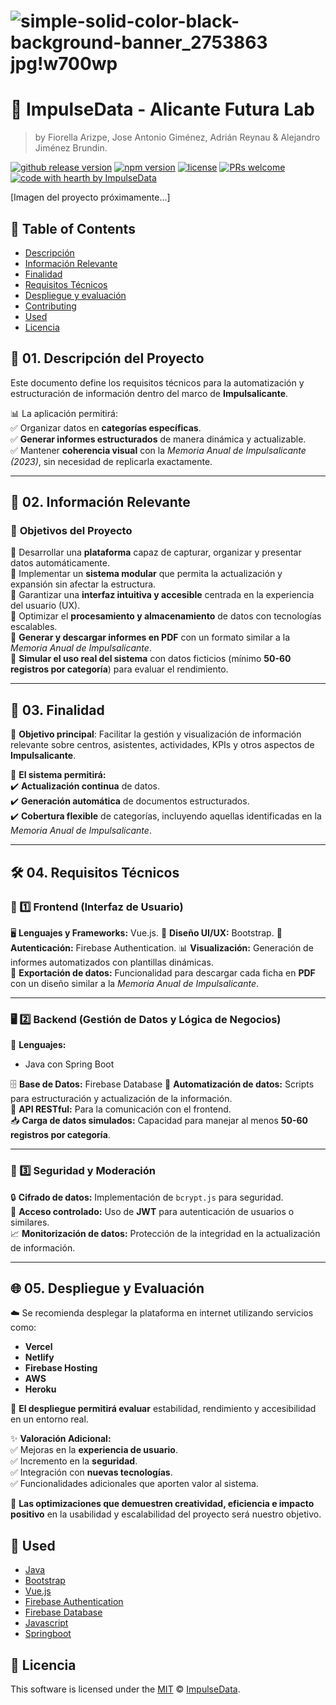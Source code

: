 # ![simple-solid-color-black-background-banner_2753863 jpg!w700wp](https://github.com/user-attachments/assets/64d71e13-cd6d-40f0-bf8d-65587cf91b07)


# 🚀 ImpulseData - Alicante Futura Lab

> by Fiorella Arizpe, Jose Antonio Giménez, Adrián Reynau & Alejandro Jiménez Brundin.

[![github release version](https://img.shields.io/github/v/release/brundindev/ImpulseData.svg?include_prereleases)](https://github.com/brundindev/ImpulseData/releases/latest) [![npm version](https://img.shields.io/npm/v/@toast-ui/editor.svg)](https://www.npmjs.com/package/@toast-ui/editor) [![license](https://img.shields.io/github/license/brundindev/tui.editor.svg)](https://github.com/nhn/tui.editor/blob/master/LICENSE) [![PRs welcome](https://img.shields.io/badge/PRs-welcome-ff69b4.svg)](https://github.com/nhn/tui.editor/issues?q=is%3Aissue+is%3Aopen+label%3A%22help+wanted%22) [![code with hearth by ImpulseData](https://img.shields.io/badge/%3C%2F%3E%20with%20%E2%99%A5%20by-ImpulseData-ff1414.svg)](https://github.com/nhn)

[Imagen del proyecto próximamente...]

## 🚩 Table of Contents

- [Descripción](#-📌01.-descripcion-del-proyecto)
- [Información Relevante](#-features)
- [Finalidad](#-examples)
- [Requisitos Técnicos  ](#-browser-support)
- [Despliegue y evaluación](#-pull-request-steps)
- [Contributing](#-contributing)
- [Used](#-used)
- [Licencia](#-licencia)

## 📌 01. Descripción del Proyecto  
Este documento define los requisitos técnicos para la automatización y estructuración de información dentro del marco de **Impulsalicante**.  

📊 La aplicación permitirá:  
✅ Organizar datos en **categorías específicas**.  
✅ **Generar informes estructurados** de manera dinámica y actualizable.  
✅ Mantener **coherencia visual** con la *Memoria Anual de Impulsalicante (2023)*, sin necesidad de replicarla exactamente.  

---

## 🎯 02. Información Relevante  

### 🎯 **Objetivos del Proyecto**  
🔹 Desarrollar una **plataforma** capaz de capturar, organizar y presentar datos automáticamente.  
🔹 Implementar un **sistema modular** que permita la actualización y expansión sin afectar la estructura.  
🔹 Garantizar una **interfaz intuitiva y accesible** centrada en la experiencia del usuario (UX).  
🔹 Optimizar el **procesamiento y almacenamiento** de datos con tecnologías escalables.  
🔹 **Generar y descargar informes en PDF** con un formato similar a la *Memoria Anual de Impulsalicante*.  
🔹 **Simular el uso real del sistema** con datos ficticios (mínimo **50-60 registros por categoría**) para evaluar el rendimiento.  

---

## 🎯 03. Finalidad  
📌 **Objetivo principal**: Facilitar la gestión y visualización de información relevante sobre centros, asistentes, actividades, KPIs y otros aspectos de **Impulsalicante**.  

🔎 **El sistema permitirá:**  
✔️ **Actualización continua** de datos.  
✔️ **Generación automática** de documentos estructurados.  
✔️ **Cobertura flexible** de categorías, incluyendo aquellas identificadas en la *Memoria Anual de Impulsalicante*.  

---

## 🛠️ 04. Requisitos Técnicos  

### 🎨 1️⃣ **Frontend (Interfaz de Usuario)**  
🖥️ **Lenguajes y Frameworks:** Vue.js.
🎨 **Diseño UI/UX:** Bootstrap.
🔐 **Autenticación:** Firebase Authentication.
📊 **Visualización:** Generación de informes automatizados con plantillas dinámicas.  
📄 **Exportación de datos:** Funcionalidad para descargar cada ficha en **PDF** con un diseño similar a la *Memoria Anual de Impulsalicante*.  

---

### 🖥️ 2️⃣ **Backend (Gestión de Datos y Lógica de Negocios)**  
🚀 **Lenguajes:**  
- Java con Spring Boot  

🗄️ **Base de Datos:** Firebase Database 
🔄 **Automatización de datos:** Scripts para estructuración y actualización de la información.  
📡 **API RESTful:** Para la comunicación con el frontend.  
📥 **Carga de datos simulados:** Capacidad para manejar al menos **50-60 registros por categoría**.  

---

### 🔐 3️⃣ **Seguridad y Moderación**  
🔒 **Cifrado de datos:** Implementación de `bcrypt.js` para seguridad.  
🔑 **Acceso controlado:** Uso de **JWT** para autenticación de usuarios o similares.  
📈 **Monitorización de datos:** Protección de la integridad en la actualización de información.  

---

## 🌐 05. Despliegue y Evaluación  

☁️ Se recomienda desplegar la plataforma en internet utilizando servicios como:  
- **Vercel**  
- **Netlify**  
- **Firebase Hosting**  
- **AWS**  
- **Heroku**  

🔎 **El despliegue permitirá evaluar** estabilidad, rendimiento y accesibilidad en un entorno real.  

✨ **Valoración Adicional:**  
✅ Mejoras en la **experiencia de usuario**.  
✅ Incremento en la **seguridad**.  
✅ Integración con **nuevas tecnologías**.  
✅ Funcionalidades adicionales que aporten valor al sistema.  

📌 **Las optimizaciones que demuestren creatividad, eficiencia e impacto positivo** en la usabilidad y escalabilidad del proyecto será nuestro objetivo.  

## 🚀 Used

* [Java](https://java.com)
* [Bootstrap](https://bootstrap.com)
* [Vue.js](https://vuejs.org)
* [Firebase Authentication](https://firebase.com)
* [Firebase Database](https://firebase.com)
* [Javascript](https://developer.mozilla.org/es/docs/Web/JavaScript)
* [Springboot](https://spring.io/projects/spring-boot)


## 📜 Licencia

This software is licensed under the [MIT](https://github.com/brundindev/ImpulseData/LICENSE) © [ImpulseData](https://github.com/brundindev/ImpulseData).
